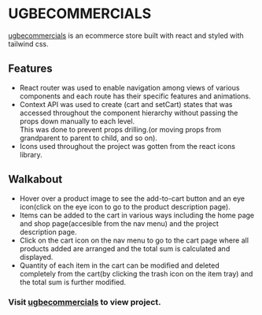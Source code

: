 # UGBECOMMERCIALS

[ugbecommercials](https://ugbecommercials.vercel.app/) is an ecommerce store built with react and styled with tailwind css.

## Features

* React router was used to enable navigation among views of various components and each route has their specific features and animations.
* Context API was used to create (cart and setCart) states that was accessed throughout the component hierarchy without passing the props down manually to each level.\
This was done to prevent props drilling.(or moving props from grandparent to parent to child, and so on).
* Icons used throughout the project was gotten from the react icons library.

## Walkabout

* Hover over a product image to see the add-to-cart button and an eye icon(click on the eye icon to go to the product description page).
* Items can be added to the cart in various ways including the home page and shop page(accesible from the nav menu) and the project description page.
* Click on the cart icon on the nav menu to go to the cart page where all products added are arranged and the total sum is calculated and displayed. 
* Quantity of each item in the cart can be modified and deleted completely from the cart(by clicking the trash icon on the item tray) and the total sum is further modified.

### Visit [ugbecommercials](https://ugbecommercials.vercel.app/) to view project.



